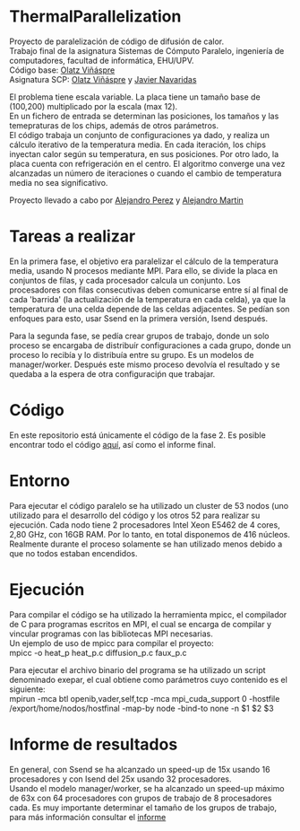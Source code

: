 # ThermalParallelization  
Proyecto de paralelización de código de difusión de calor.   
Trabajo final de la asignatura Sistemas de Cómputo Paralelo, ingeniería de computadores, facultad de informática, EHU/UPV.  
Código base: [Olatz Viñáspre](olatz.perezdevinaspre@ehu.eus)     
Asignatura SCP: [Olatz Viñáspre](olatz.perezdevinaspre@ehu.eus) y [Javier Navaridas](javier.navaridas@ehu.eus)  
    
El problema tiene escala variable. La placa tiene un tamaño base de (100,200) multiplicado por la escala (max 12).   
En un fichero de entrada se determinan las posiciones, los tamaños y las temepraturas de los chips, además de otros parámetros.    
El código trabaja un conjunto de configuraciones ya dado, y realiza un cálculo iterativo de la temperatura media. En cada iteración, los chips inyectan calor según su temperatura, en sus posiciones. Por otro lado, la placa cuenta con refrigeración en el centro. El algoritmo converge una vez alcanzadas un número de iteraciones o cuando el cambio de temperatura media no sea significativo.  
  
Proyecto llevado a cabo por [Alejandro Perez](https://github.com/Aleeja137) y [Alejandro Martin](https://github.com/almaqu)  
# Tareas a realizar    
En la primera fase, el objetivo era paralelizar el cálculo de la temperatura media, usando N procesos mediante MPI. Para ello, se divide la placa en conjuntos de filas, y cada procesador calcula un conjunto.   Los procesadores con filas consecutivas deben comunicarse entre sí al final de cada 'barrida' (la actualización de la temperatura en cada celda), ya que la temperatura de una celda depende de las celdas adjacentes. Se pedían son enfoques para esto, usar Ssend en la primera versión, Isend después.  
  
Para la segunda fase, se pedía crear grupos de trabajo, donde un solo proceso se encargaba de distribuír configuraciones a cada grupo, donde un proceso lo recibía y lo distribuía entre su grupo. Es un modelos de manager/worker. Después este mismo proceso devolvía el resultado y se quedaba a la espera de otra configuraciṕn que trabajar.  
  
# Código  
En este repositorio está únicamente el código de la fase 2. Es posible encontrar todo el código [aquí](https://drive.google.com/drive/folders/1NHJrw9s4qAJeTJD-5bwrLU8Au7l_3QyH?usp=sharing), así como el informe final.  
  
# Entorno  
Para ejecutar el código paralelo se ha utilizado un cluster de 53 nodos (uno utilizado para el desarrollo del código y los otros 52 para realizar su ejecución. Cada nodo tiene 2 procesadores Intel Xeon E5462 de 4 cores, 2,80 GHz, con 16GB RAM. Por lo tanto, en total disponemos de 416 núcleos.   
Realmente durante el proceso solamente se han utilizado menos debido a que no todos estaban encendidos.  
  
# Ejecución  
Para compilar el código se ha utilizado la herramienta mpicc, el compilador de C para programas escritos en MPI, el cual se encarga de compilar y vincular programas con las bibliotecas MPI necesarias.  
Un ejemplo de uso de mpicc para compilar el proyecto:    
mpicc -o heat_p heat_p.c diffusion_p.c faux_p.c    
  
Para ejecutar el archivo binario del programa se ha utilizado un script denominado exepar, el cual obtiene como parámetros cuyo contenido es el siguiente:    
mpirun -mca btl openib,vader,self,tcp -mca mpi_cuda_support 0 -hostfile /export/home/nodos/hostfinal -map-by node -bind-to none -n $1 $2 $3  
  
# Informe de resultados  
En general, con Ssend se ha alcanzado un speed-up de 15x usando 16 procesadores y con Isend del 25x usando 32 procesadores.  
Usando el modelo manager/worker, se ha alcanzado un speed-up máximo de 63x con 64 procesadores con grupos de trabajo de 8 procesadores cada. Es muy importante determinar el tamaño de los grupos de trabajo, para más información consultar el [informe](https://drive.google.com/file/d/1yeiIJ7J-iFaMlf4B1YmluMrh9pPuLLYw/view?usp=sharing)  
